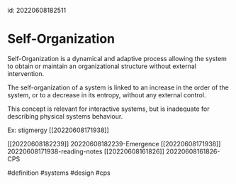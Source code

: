 id: 20220608182511

# Self-Organization
Self-Organization is a dynamical and adaptive process allowing the system to obtain or maintain an organizational structure without external intervention.

The self-organization of a system is linked to an increase in the order of the system, or to a decrease in its entropy, without any external control.

This concept is relevant for interactive systems, but is inadequate for describing physical systems behaviour.

Ex: stigmergy [[20220608171938]]

[[20220608182239]] 20220608182239-Emergence
[[20220608171938]] 20220608171938-reading-notes
[[20220608161826]] 20220608161826-CPS

#definition
#systems
#design
#cps